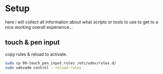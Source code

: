 <!--lint disable list-item-indent-->
<!--lint disable list-item-bullet-indent-->

# Setup
here i will collect all information about what scripts or tools to use
to get to a nice working overall experience...



## touch & pen input

copy rules & reload to activate.

```bash
sudo cp 99-touch_pen_input.rules /etc/udev/rules.d/
sudo udevadm control --reload-rules
```
